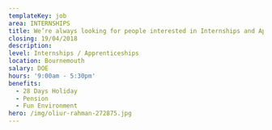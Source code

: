 ```yaml
---
templateKey: job
area: INTERNSHIPS
title: We’re always looking for people interested in Internships and Apprenticeships.
closing: 19/04/2018
description: 
level: Internships / Apprenticeships
location: Bournemouth
salary: DOE
hours: '9:00am - 5:30pm'
benefits:
  - 28 Days Holiday
  - Pension
  - Fun Environment
hero: /img/oliur-rahman-272875.jpg
---
```

